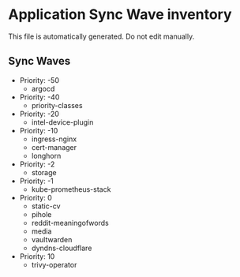 # Application Sync Wave inventory

This file is automatically generated. Do not edit manually.

## Sync Waves

* Priority: -50
    * argocd
* Priority: -40
    * priority-classes
* Priority: -20
    * intel-device-plugin
* Priority: -10
    * ingress-nginx
    * cert-manager
    * longhorn
* Priority: -2
    * storage
* Priority: -1
    * kube-prometheus-stack
* Priority: 0
    * static-cv
    * pihole
    * reddit-meaningofwords
    * media
    * vaultwarden
    * dyndns-cloudflare
* Priority: 10
    * trivy-operator
